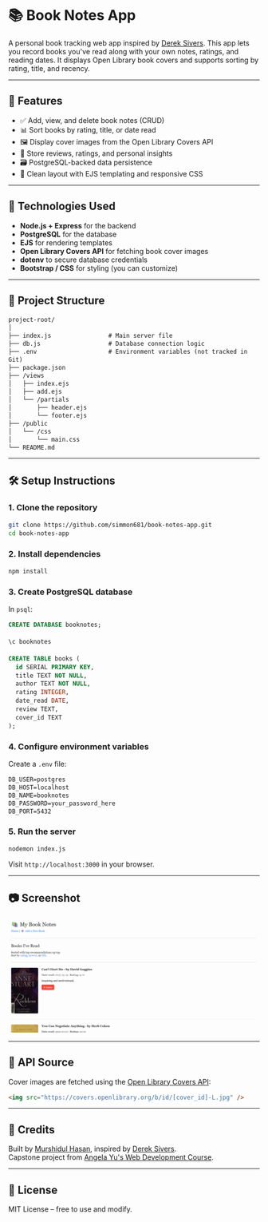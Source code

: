# 📚 Book Notes App

A personal book tracking web app inspired by [Derek Sivers](https://sive.rs/book). This app lets you record books you've read along with your own notes, ratings, and reading dates. It displays Open Library book covers and supports sorting by rating, title, and recency.

---

## 🚀 Features

- ✅ Add, view, and delete book notes (CRUD)
- 📊 Sort books by rating, title, or date read
- 🖼 Display cover images from the Open Library Covers API
- 🧠 Store reviews, ratings, and personal insights
- 🗃️ PostgreSQL-backed data persistence
- 🎨 Clean layout with EJS templating and responsive CSS

---

## 🔧 Technologies Used

- **Node.js + Express** for the backend
- **PostgreSQL** for the database
- **EJS** for rendering templates
- **Open Library Covers API** for fetching book cover images
- **dotenv** to secure database credentials
- **Bootstrap / CSS** for styling (you can customize)

---

## 📂 Project Structure

```
project-root/
│
├── index.js                # Main server file
├── db.js                   # Database connection logic
├── .env                    # Environment variables (not tracked in Git)
├── package.json
├── /views
│   ├── index.ejs
│   ├── add.ejs
│   └── /partials
│       ├── header.ejs
│       └── footer.ejs
├── /public
│   └── /css
│       └── main.css
└── README.md
```

---

## 🛠️ Setup Instructions

### 1. Clone the repository
```bash
git clone https://github.com/simmon681/book-notes-app.git
cd book-notes-app
```

### 2. Install dependencies
```bash
npm install
```

### 3. Create PostgreSQL database

In `psql`:
```sql
CREATE DATABASE booknotes;

\c booknotes

CREATE TABLE books (
  id SERIAL PRIMARY KEY,
  title TEXT NOT NULL,
  author TEXT NOT NULL,
  rating INTEGER,
  date_read DATE,
  review TEXT,
  cover_id TEXT
);
```

### 4. Configure environment variables

Create a `.env` file:
```
DB_USER=postgres
DB_HOST=localhost
DB_NAME=booknotes
DB_PASSWORD=your_password_here
DB_PORT=5432
```

### 5. Run the server
```bash
nodemon index.js
```

Visit `http://localhost:3000` in your browser.

---

## 📷 Screenshot

![Image of project](image.png)

---

## 📡 API Source

Cover images are fetched using the [Open Library Covers API](https://openlibrary.org/dev/docs/api/covers):
```html
<img src="https://covers.openlibrary.org/b/id/[cover_id]-L.jpg" />
```

---

## 🙏 Credits

Built by [Murshidul Hasan](https://murshidul.com), inspired by [Derek Sivers](https://sive.rs/book).  
Capstone project from [Angela Yu's Web Development Course](https://www.udemy.com/course/the-complete-web-development-bootcamp/).

---

## 📣 License

MIT License – free to use and modify.

